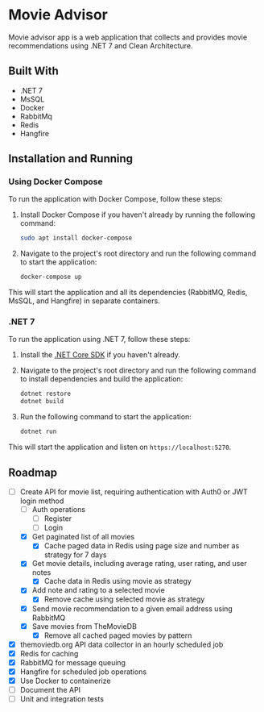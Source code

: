 
# Movie Advisor

Movie advisor app is a web application that collects and provides movie recommendations using .NET 7 and Clean Architecture.

## Built With

- .NET 7
- MsSQL
- Docker
- RabbitMq
- Redis
- Hangfire
## Installation and Running

### Using Docker Compose

To run the application with Docker Compose, follow these steps:

1. Install Docker Compose if you haven't already by running the following command:

    ```bash
    sudo apt install docker-compose
    ```

2. Navigate to the project's root directory and run the following command to start the application:

    ```bash
    docker-compose up
    ```

This will start the application and all its dependencies (RabbitMQ, Redis, MsSQL, and Hangfire) in separate containers.


### .NET 7

To run the application using .NET 7, follow these steps:

1. Install the [.NET Core SDK](https://dotnet.microsoft.com/download/dotnet/7.0) if you haven't already.

2. Navigate to the project's root directory and run the following command to install dependencies and build the application:

    ```bash
    dotnet restore
    dotnet build
    ```

3. Run the following command to start the application:

    ```bash
    dotnet run
    ```

This will start the application and listen on `https://localhost:5270`.
## Roadmap

- [ ] Create API for movie list, requiring authentication with Auth0 or JWT login method
    - [ ] Auth operations
        - [ ] Register
        - [ ] Login
    - [x] Get paginated list of all movies
        - [x] Cache paged data in Redis using page size and number as strategy for 7 days
    - [x] Get movie details, including average rating, user rating, and user notes
        - [x] Cache data in Redis using movie as strategy
    - [x] Add note and rating to a selected movie
        - [x] Remove cache using selected movie as strategy
    - [x] Send movie recommendation to a given email address using RabbitMQ
    - [x] Save movies from TheMovieDB
        - [x] Remove all cached paged movies by pattern 
- [x] themoviedb.org API data collector in an hourly scheduled job
- [x] Redis for caching
- [x] RabbitMQ for message queuing
- [x] Hangfire for scheduled job operations
- [x] Use Docker to containerize
- [ ] Document the API
- [ ] Unit and integration tests
